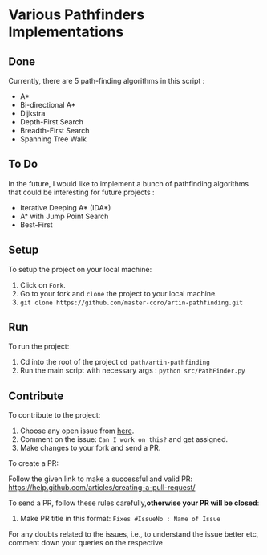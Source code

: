 # Various Pathfinders Implementations

## Done

Currently, there are 5 path-finding algorithms in this script :

* A*
* Bi-directional A*
* Dijkstra
* Depth-First Search
* Breadth-First Search
* Spanning Tree Walk

## To Do

In the future, I would like to implement a bunch of pathfinding algorithms that could be interesting for future projects :

* Iterative Deeping A* (IDA*)
* A* with Jump Point Search
* Best-First

## Setup

To setup the project on your local machine:

1. Click on `Fork`.
2. Go to your fork and `clone` the project to your local machine.
3. `git clone https://github.com/master-coro/artin-pathfinding.git`

## Run

To run the project:
1. Cd into the root of the project `cd path/artin-pathfinding`
2. Run the main script with necessary args : `python src/PathFinder.py`

## Contribute

To contribute to the project:

1. Choose any open issue from [here](https://github.com/master-coro/artin-pathfinding/issues). 
2. Comment on the issue: `Can I work on this?` and get assigned.
3. Make changes to your fork and send a PR.

To create a PR:

Follow the given link to make a successful and valid PR: https://help.github.com/articles/creating-a-pull-request/

To send a PR, follow these rules carefully,**otherwise your PR will be closed**:

1. Make PR title in this format: `Fixes #IssueNo : Name of Issue`

For any doubts related to the issues, i.e., to understand the issue better etc, comment down your queries on the respective 
